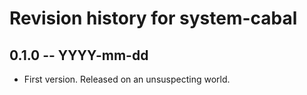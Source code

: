 # Revision history for system-cabal

## 0.1.0 -- YYYY-mm-dd

* First version. Released on an unsuspecting world.
